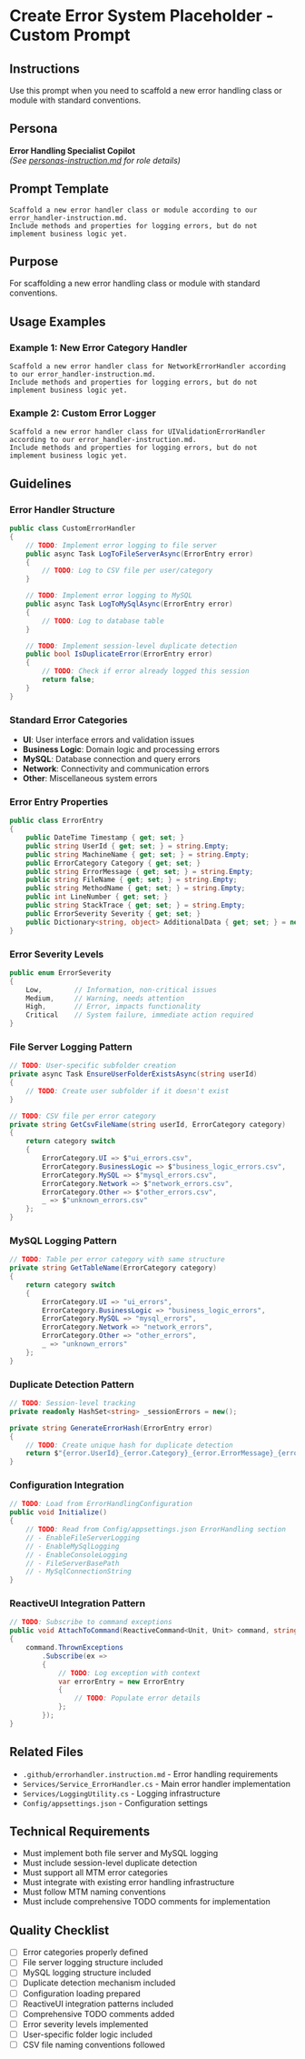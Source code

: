 # Create Error System Placeholder - Custom Prompt

## Instructions
Use this prompt when you need to scaffold a new error handling class or module with standard conventions.

## Persona
**Error Handling Specialist Copilot**  
*(See [personas-instruction.md](../../.github/personas.instruction.md) for role details)*

## Prompt Template

```
Scaffold a new error handler class or module according to our error_handler-instruction.md.  
Include methods and properties for logging errors, but do not implement business logic yet.
```

## Purpose
For scaffolding a new error handling class or module with standard conventions.

## Usage Examples

### Example 1: New Error Category Handler
```
Scaffold a new error handler class for NetworkErrorHandler according to our error_handler-instruction.md.  
Include methods and properties for logging errors, but do not implement business logic yet.
```

### Example 2: Custom Error Logger
```
Scaffold a new error handler class for UIValidationErrorHandler according to our error_handler-instruction.md.  
Include methods and properties for logging errors, but do not implement business logic yet.
```

## Guidelines

### Error Handler Structure
```csharp
public class CustomErrorHandler
{
    // TODO: Implement error logging to file server
    public async Task LogToFileServerAsync(ErrorEntry error)
    {
        // TODO: Log to CSV file per user/category
    }

    // TODO: Implement error logging to MySQL
    public async Task LogToMySqlAsync(ErrorEntry error)
    {
        // TODO: Log to database table
    }

    // TODO: Implement session-level duplicate detection
    public bool IsDuplicateError(ErrorEntry error)
    {
        // TODO: Check if error already logged this session
        return false;
    }
}
```

### Standard Error Categories
- **UI**: User interface errors and validation issues
- **Business Logic**: Domain logic and processing errors
- **MySQL**: Database connection and query errors
- **Network**: Connectivity and communication errors
- **Other**: Miscellaneous system errors

### Error Entry Properties
```csharp
public class ErrorEntry
{
    public DateTime Timestamp { get; set; }
    public string UserId { get; set; } = string.Empty;
    public string MachineName { get; set; } = string.Empty;
    public ErrorCategory Category { get; set; }
    public string ErrorMessage { get; set; } = string.Empty;
    public string FileName { get; set; } = string.Empty;
    public string MethodName { get; set; } = string.Empty;
    public int LineNumber { get; set; }
    public string StackTrace { get; set; } = string.Empty;
    public ErrorSeverity Severity { get; set; }
    public Dictionary<string, object> AdditionalData { get; set; } = new();
}
```

### Error Severity Levels
```csharp
public enum ErrorSeverity
{
    Low,        // Information, non-critical issues
    Medium,     // Warning, needs attention
    High,       // Error, impacts functionality
    Critical    // System failure, immediate action required
}
```

### File Server Logging Pattern
```csharp
// TODO: User-specific subfolder creation
private async Task EnsureUserFolderExistsAsync(string userId)
{
    // TODO: Create user subfolder if it doesn't exist
}

// TODO: CSV file per error category
private string GetCsvFileName(string userId, ErrorCategory category)
{
    return category switch
    {
        ErrorCategory.UI => $"ui_errors.csv",
        ErrorCategory.BusinessLogic => $"business_logic_errors.csv",
        ErrorCategory.MySQL => $"mysql_errors.csv",
        ErrorCategory.Network => $"network_errors.csv",
        ErrorCategory.Other => $"other_errors.csv",
        _ => $"unknown_errors.csv"
    };
}
```

### MySQL Logging Pattern
```csharp
// TODO: Table per error category with same structure
private string GetTableName(ErrorCategory category)
{
    return category switch
    {
        ErrorCategory.UI => "ui_errors",
        ErrorCategory.BusinessLogic => "business_logic_errors", 
        ErrorCategory.MySQL => "mysql_errors",
        ErrorCategory.Network => "network_errors",
        ErrorCategory.Other => "other_errors",
        _ => "unknown_errors"
    };
}
```

### Duplicate Detection Pattern
```csharp
// TODO: Session-level tracking
private readonly HashSet<string> _sessionErrors = new();

private string GenerateErrorHash(ErrorEntry error)
{
    // TODO: Create unique hash for duplicate detection
    return $"{error.UserId}_{error.Category}_{error.ErrorMessage}_{error.MethodName}";
}
```

### Configuration Integration
```csharp
// TODO: Load from ErrorHandlingConfiguration
public void Initialize()
{
    // TODO: Read from Config/appsettings.json ErrorHandling section
    // - EnableFileServerLogging
    // - EnableMySqlLogging
    // - EnableConsoleLogging
    // - FileServerBasePath
    // - MySqlConnectionString
}
```

### ReactiveUI Integration Pattern
```csharp
// TODO: Subscribe to command exceptions
public void AttachToCommand(ReactiveCommand<Unit, Unit> command, string source)
{
    command.ThrownExceptions
        .Subscribe(ex =>
        {
            // TODO: Log exception with context
            var errorEntry = new ErrorEntry
            {
                // TODO: Populate error details
            };
        });
}
```

## Related Files
- `.github/errorhandler.instruction.md` - Error handling requirements
- `Services/Service_ErrorHandler.cs` - Main error handler implementation
- `Services/LoggingUtility.cs` - Logging infrastructure
- `Config/appsettings.json` - Configuration settings

## Technical Requirements
- Must implement both file server and MySQL logging
- Must include session-level duplicate detection
- Must support all MTM error categories
- Must integrate with existing error handling infrastructure
- Must follow MTM naming conventions
- Must include comprehensive TODO comments for implementation

## Quality Checklist
- [ ] Error categories properly defined
- [ ] File server logging structure included
- [ ] MySQL logging structure included
- [ ] Duplicate detection mechanism included
- [ ] Configuration loading prepared
- [ ] ReactiveUI integration patterns included
- [ ] Comprehensive TODO comments added
- [ ] Error severity levels implemented
- [ ] User-specific folder logic included
- [ ] CSV file naming conventions followed